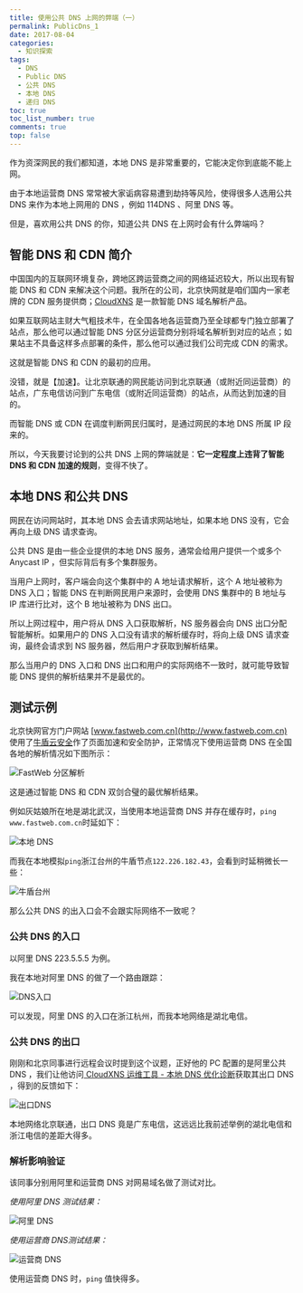 ```yaml
---
title: 使用公共 DNS 上网的弊端（一）
permalink: PublicDns_1
date: 2017-08-04
categories: 
  - 知识探索
tags: 
  - DNS
  - Public DNS
  - 公共 DNS
  - 本地 DNS
  - 递归 DNS
toc: true
toc_list_number: true
comments: true
top: false
---
```


作为资深网民的我们都知道，本地 DNS 是非常重要的，它能决定你到底能不能上网。

由于本地运营商 DNS 常常被大家诟病容易遭到劫持等风险，使得很多人选用公共 DNS 来作为本地上网用的 DNS ，例如 114DNS 、阿里 DNS 等。

但是，喜欢用公共 DNS 的你，知道公共 DNS 在上网时会有什么弊端吗？

<!--more-->

## 智能 DNS 和 CDN 简介

中国国内的互联网环境复杂，跨地区跨运营商之间的网络延迟较大，所以出现有智能 DNS 和 CDN 来解决这个问题。我所在的公司，北京快网就是咱们国内一家老牌的 CDN 服务提供商；[CloudXNS](https://www.cloudxns.net) 是一款智能 DNS 域名解析产品。

如果互联网站主财大气粗技术牛，在全国各地各运营商乃至全球都专门独立部署了站点，那么他可以通过智能 DNS 分区分运营商分别将域名解析到对应的站点；如果站主不具备这样多点部署的条件，那么他可以通过我们公司完成 CDN 的需求。

这就是智能 DNS 和 CDN 的最初的应用。

没错，就是【加速】。让北京联通的网民能访问到北京联通（或附近同运营商）的站点，广东电信访问到广东电信（或附近同运营商）的站点，从而达到加速的目的。

而智能 DNS 或 CDN 在调度判断网民归属时，是通过网民的本地 DNS 所属 IP 段来的。

所以，今天我要讨论到的公共 DNS 上网的弊端就是：**它一定程度上违背了智能 DNS 和 CDN 加速的规则**，变得不快了。

## 本地 DNS 和公共 DNS

网民在访问网站时，其本地 DNS 会去请求网站地址，如果本地 DNS 没有，它会再向上级 DNS 请求查询。

公共 DNS 是由一些企业提供的本地 DNS 服务，通常会给用户提供一个或多个 Anycast IP ，但实际背后有多个集群服务。

当用户上网时，客户端会向这个集群中的 A 地址请求解析，这个 A 地址被称为 DNS 入口；智能 DNS 在判断网民用户来源时，会使用 DNS 集群中的 B 地址与 IP 库进行比对，这个 B 地址被称为 DNS 出口。

所以上网过程中，用户将从 DNS 入口获取解析，NS 服务器会向 DNS 出口分配智能解析。如果用户的 DNS 入口没有请求的解析缓存时，将向上级 DNS 请求查询，最终会请求到 NS 服务器，然后用户才获取到解析结果。

那么当用户的 DNS 入口和 DNS 出口和用户的实际网络不一致时，就可能导致智能 DNS 提供的解析结果并不是最优的。

## 测试示例

北京快网官方门户网站 [www.fastweb.com.cn](http://www.fastweb.com.cn) 使用了[牛盾云安全](https://www.newdefend.com)作了页面加速和安全防护，正常情况下使用运营商 DNS 在全国各地的解析情况如下图所示：

![FastWeb 分区解析](https://pek3b.qingstor.com/imephen/20190426154730.png)

这是通过智能 DNS 和 CDN 双剑合璧的最优解析结果。

例如灰姑娘所在地是湖北武汉，当使用本地运营商 DNS 并存在缓存时，`ping www.fastweb.com.cn`时延如下：

![本地 DNS ](https://pek3b.qingstor.com/imephen/20190426154755.png)

而我在本地模拟`ping`浙江台州的牛盾节点`122.226.182.43`，会看到时延稍微长一些：

![牛盾台州](https://pek3b.qingstor.com/imephen/20190426154839.png)

那么公共 DNS 的出入口会不会跟实际网络不一致呢？

### 公共 DNS 的入口

以阿里 DNS 223.5.5.5 为例。

我在本地对阿里 DNS 的做了一个路由跟踪：

![DNS入口](https://pek3b.qingstor.com/imephen/20190426154905.png)

可以发现，阿里 DNS 的入口在浙江杭州，而我本地网络是湖北电信。

### 公共 DNS 的出口

刚刚和北京同事进行远程会议时提到这个议题，正好他的 PC 配置的是阿里公共 DNS ，我们让他访问[ CloudXNS 运维工具 - 本地 DNS 优化诊断](http://tools.cloudxns.net/index/diag)获取其出口 DNS ，得到的反馈如下：

![出口DNS](https://pek3b.qingstor.com/imephen/20190426154956.png)

本地网络北京联通，出口 DNS 竟是广东电信，这远远比我前述举例的湖北电信和浙江电信的差距大得多。

### 解析影响验证

该同事分别用阿里和运营商 DNS 对网易域名做了测试对比。

_使用阿里 DNS 测试结果：_

![阿里 DNS](https://pek3b.qingstor.com/imephen/20190426155020.png)

_使用运营商 DNS测试结果：_

![运营商 DNS](https://pek3b.qingstor.com/imephen/20190426155043.png)

使用运营商 DNS 时，`ping` 值快得多。